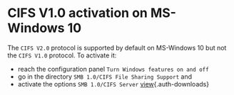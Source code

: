 # CIFS V1.0 activation on MS-Windows 10

The `CIFS V2.0` protocol is supported by default on MS-Windows 10 but not the `CIFS V1.0` protocol.
To activate it:

- reach the configuration panel ```Turn Windows features on and off``` 
- go in the directory `SMB 1.0/CIFS File Sharing Support` and
- activate the options `SMB 1.0/CIFS Server` [view](third-part-tools/Windows_features_turn_on_CIFS_V1.0.png){.auth-downloads}
